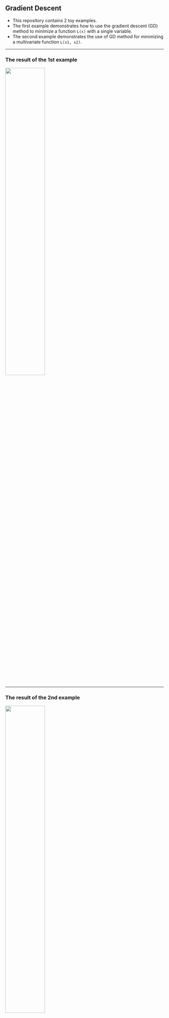 ## Gradient Descent
- This repository contains 2 toy examples. 
- The first example demonstrates how to use the gradient descent (GD) method to minimize a function `L(x)` with a single variable.
- The second example demonstrates the use of GD method for minimizing a multivariate function `L(x1, x2)`.

---
### The result of the 1st example
<img src="https://github.com/TiepMH/ToyExample_GradientDescent/blob/main/RESULT__Example_1.jpeg" width="50%" height="50%">

---
### The result of the 2nd example
<img src="https://github.com/TiepMH/ToyExample_GradientDescent/blob/main/RESULT__Example_2.jpeg" width="50%" height="50%">
